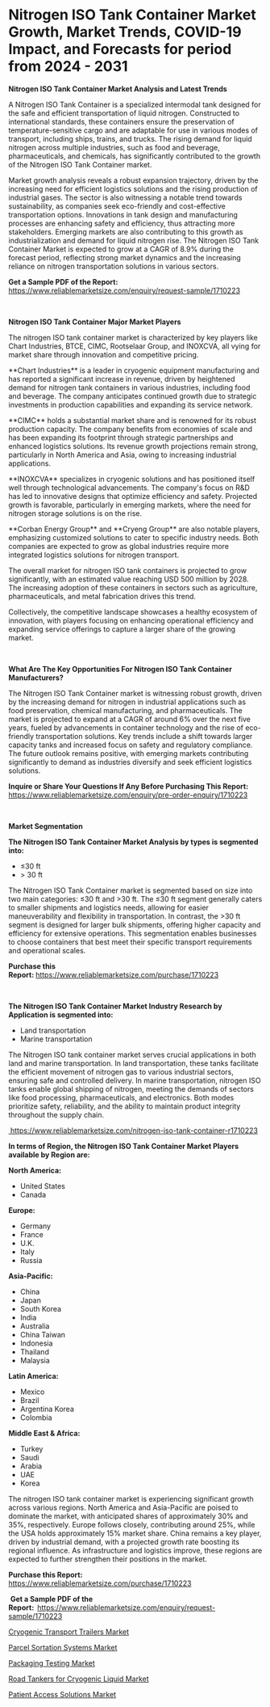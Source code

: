 <p><h1>Nitrogen ISO Tank Container Market Growth, Market Trends, COVID-19 Impact, and Forecasts for period from 2024 - 2031</h1></p><p><strong>Nitrogen ISO Tank Container Market Analysis and Latest Trends</strong></p>
<p><p>A Nitrogen ISO Tank Container is a specialized intermodal tank designed for the safe and efficient transportation of liquid nitrogen. Constructed to international standards, these containers ensure the preservation of temperature-sensitive cargo and are adaptable for use in various modes of transport, including ships, trains, and trucks. The rising demand for liquid nitrogen across multiple industries, such as food and beverage, pharmaceuticals, and chemicals, has significantly contributed to the growth of the Nitrogen ISO Tank Container market.</p><p>Market growth analysis reveals a robust expansion trajectory, driven by the increasing need for efficient logistics solutions and the rising production of industrial gases. The sector is also witnessing a notable trend towards sustainability, as companies seek eco-friendly and cost-effective transportation options. Innovations in tank design and manufacturing processes are enhancing safety and efficiency, thus attracting more stakeholders. Emerging markets are also contributing to this growth as industrialization and demand for liquid nitrogen rise. The Nitrogen ISO Tank Container Market is expected to grow at a CAGR of 8.9% during the forecast period, reflecting strong market dynamics and the increasing reliance on nitrogen transportation solutions in various sectors.</p></p>
<p><strong>Get a Sample PDF of the Report:&nbsp;</strong> <a href="https://www.reliablemarketsize.com/enquiry/request-sample/1710223?utm_campaign=1103&utm_medium=2&utm_source=Github&utm_content=ia&utm_term=22102024&utm_id=nitrogen-iso-tank-container">https://www.reliablemarketsize.com/enquiry/request-sample/1710223</a></p>
<p>&nbsp;</p>
<p><strong>Nitrogen ISO Tank Container Major Market Players</strong></p>
<p><p>The nitrogen ISO tank container market is characterized by key players like Chart Industries, BTCE, CIMC, Rootselaar Group, and INOXCVA, all vying for market share through innovation and competitive pricing. </p><p>**Chart Industries** is a leader in cryogenic equipment manufacturing and has reported a significant increase in revenue, driven by heightened demand for nitrogen tank containers in various industries, including food and beverage. The company anticipates continued growth due to strategic investments in production capabilities and expanding its service network.</p><p>**CIMC** holds a substantial market share and is renowned for its robust production capacity. The company benefits from economies of scale and has been expanding its footprint through strategic partnerships and enhanced logistics solutions. Its revenue growth projections remain strong, particularly in North America and Asia, owing to increasing industrial applications.</p><p>**INOXCVA** specializes in cryogenic solutions and has positioned itself well through technological advancements. The company's focus on R&D has led to innovative designs that optimize efficiency and safety. Projected growth is favorable, particularly in emerging markets, where the need for nitrogen storage solutions is on the rise.</p><p>**Corban Energy Group** and **Cryeng Group** are also notable players, emphasizing customized solutions to cater to specific industry needs. Both companies are expected to grow as global industries require more integrated logistics solutions for nitrogen transport.</p><p>The overall market for nitrogen ISO tank containers is projected to grow significantly, with an estimated value reaching USD 500 million by 2028. The increasing adoption of these containers in sectors such as agriculture, pharmaceuticals, and metal fabrication drives this trend. </p><p>Collectively, the competitive landscape showcases a healthy ecosystem of innovation, with players focusing on enhancing operational efficiency and expanding service offerings to capture a larger share of the growing market.</p></p>
<p>&nbsp;</p>
<p><strong>What Are The Key Opportunities For Nitrogen ISO Tank Container Manufacturers?</strong></p>
<p><p>The Nitrogen ISO Tank Container market is witnessing robust growth, driven by the increasing demand for nitrogen in industrial applications such as food preservation, chemical manufacturing, and pharmaceuticals. The market is projected to expand at a CAGR of around 6% over the next five years, fueled by advancements in container technology and the rise of eco-friendly transportation solutions. Key trends include a shift towards larger capacity tanks and increased focus on safety and regulatory compliance. The future outlook remains positive, with emerging markets contributing significantly to demand as industries diversify and seek efficient logistics solutions.</p></p>
<p><strong>Inquire or Share Your Questions If Any Before Purchasing This Report:</strong> <a href="https://www.reliablemarketsize.com/enquiry/pre-order-enquiry/1710223?utm_campaign=1103&utm_medium=2&utm_source=Github&utm_content=ia&utm_term=22102024&utm_id=nitrogen-iso-tank-container">https://www.reliablemarketsize.com/enquiry/pre-order-enquiry/1710223</a></p>
<p>&nbsp;</p>
<p><strong>Market Segmentation</strong></p>
<p><strong>The Nitrogen ISO Tank Container Market Analysis by types is segmented into:</strong></p>
<p><ul><li>≤30 ft</li><li>> 30 ft</li></ul></p>
<p><p>The Nitrogen ISO Tank Container market is segmented based on size into two main categories: ≤30 ft and >30 ft. The ≤30 ft segment generally caters to smaller shipments and logistics needs, allowing for easier maneuverability and flexibility in transportation. In contrast, the >30 ft segment is designed for larger bulk shipments, offering higher capacity and efficiency for extensive operations. This segmentation enables businesses to choose containers that best meet their specific transport requirements and operational scales.</p></p>
<p><strong>Purchase this Report:&nbsp;</strong><a href="https://www.reliablemarketsize.com/purchase/1710223?utm_campaign=1103&utm_medium=2&utm_source=Github&utm_content=ia&utm_term=22102024&utm_id=nitrogen-iso-tank-container">https://www.reliablemarketsize.com/purchase/1710223</a></p>
<p>&nbsp;</p>
<p><strong>The Nitrogen ISO Tank Container Market Industry Research by Application is segmented into:</strong></p>
<p><ul><li>Land transportation</li><li>Marine transportation</li></ul></p>
<p><p>The Nitrogen ISO tank container market serves crucial applications in both land and marine transportation. In land transportation, these tanks facilitate the efficient movement of nitrogen gas to various industrial sectors, ensuring safe and controlled delivery. In marine transportation, nitrogen ISO tanks enable global shipping of nitrogen, meeting the demands of sectors like food processing, pharmaceuticals, and electronics. Both modes prioritize safety, reliability, and the ability to maintain product integrity throughout the supply chain.</p></p>
<p><a href="https://www.reliablemarketsize.com/nitrogen-iso-tank-container-r1710223?utm_campaign=1103&utm_medium=2&utm_source=Github&utm_content=ia&utm_term=22102024&utm_id=nitrogen-iso-tank-container">&nbsp;https://www.reliablemarketsize.com/nitrogen-iso-tank-container-r1710223</a></p>
<p><strong>In terms of Region, the Nitrogen ISO Tank Container Market Players available by Region are:</strong></p>
<p>
    <p> <strong> North America: </strong>
        <ul>
            <li>United States</li>
            <li>Canada</li>
        </ul>
        </p> 
    <p> <strong> Europe: </strong>
        <ul>
            <li>Germany</li>
            <li>France</li>
            <li>U.K.</li>
            <li>Italy</li>
            <li>Russia</li>
        </ul>
        </p> 
    <p> <strong> Asia-Pacific: </strong>
        <ul>
            <li>China</li>
            <li>Japan</li>
            <li>South Korea</li>
            <li>India</li>
            <li>Australia</li>
            <li>China Taiwan</li>
            <li>Indonesia</li>
            <li>Thailand</li>
            <li>Malaysia</li>
        </ul>
        </p> 
    <p> <strong> Latin America: </strong>
        <ul>
            <li>Mexico</li>
            <li>Brazil</li>
            <li>Argentina Korea</li>
            <li>Colombia</li>
        </ul>
        </p> 
    <p> <strong> Middle East & Africa: </strong>
        <ul>
            <li>Turkey</li>
            <li>Saudi</li>
            <li>Arabia</li>
            <li>UAE</li>
            <li>Korea</li>
        </ul>
    </p>
    </p>
<p><p>The nitrogen ISO tank container market is experiencing significant growth across various regions. North America and Asia-Pacific are poised to dominate the market, with anticipated shares of approximately 30% and 35%, respectively. Europe follows closely, contributing around 25%, while the USA holds approximately 15% market share. China remains a key player, driven by industrial demand, with a projected growth rate boosting its regional influence. As infrastructure and logistics improve, these regions are expected to further strengthen their positions in the market.</p></p>
<p><strong>Purchase this Report: </strong><a href="https://www.reliablemarketsize.com/purchase/1710223?utm_campaign=1103&utm_medium=2&utm_source=Github&utm_content=ia&utm_term=22102024&utm_id=nitrogen-iso-tank-container">https://www.reliablemarketsize.com/purchase/1710223</a></p>
<p>&nbsp;<strong>Get a Sample PDF of the Report:&nbsp;&nbsp;</strong><a href="https://www.reliablemarketsize.com/enquiry/request-sample/1710223?utm_campaign=1103&utm_medium=2&utm_source=Github&utm_content=ia&utm_term=22102024&utm_id=nitrogen-iso-tank-container">https://www.reliablemarketsize.com/enquiry/request-sample/1710223</a></p>
<p><strong></strong></p>
<p><p><a href="https://github.com/gareyratsepny/Market-Research-Report-List-1/blob/main/cryogenic-transport-trailers-market.md?utm_campaign=1103&utm_medium=2&utm_source=Github&utm_content=ia&utm_term=22102024&utm_id=nitrogen-iso-tank-container">Cryogenic Transport Trailers Market</a></p><p><a href="https://www.linkedin.com/pulse/parcel-sortation-systems-market-outlook-forecast-from-kuaye?utm_campaign=1103&utm_medium=2&utm_source=Github&utm_content=ia&utm_term=22102024&utm_id=nitrogen-iso-tank-container">Parcel Sortation Systems Market</a></p><p><a href="https://www.linkedin.com/pulse/global-packaging-testing-market-trends-innovations-forward-looking-n1cie?utm_campaign=1103&utm_medium=2&utm_source=Github&utm_content=ia&utm_term=22102024&utm_id=nitrogen-iso-tank-container">Packaging Testing Market</a></p><p><a href="https://github.com/chr1i1herth/Market-Research-Report-List-1/blob/main/road-tankers-for-cryogenic-liquid-market.md?utm_campaign=1103&utm_medium=2&utm_source=Github&utm_content=ia&utm_term=22102024&utm_id=nitrogen-iso-tank-container">Road Tankers for Cryogenic Liquid Market</a></p><p><a href="https://www.linkedin.com/pulse/patient-access-solutions-market-outlook-current-assessment-future-kasoe?utm_campaign=1103&utm_medium=2&utm_source=Github&utm_content=ia&utm_term=22102024&utm_id=nitrogen-iso-tank-container">Patient Access Solutions Market</a></p></p>